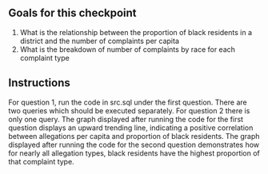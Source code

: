 ## Goals for this checkpoint

1. What is the relationship between the proportion of black residents in a district and the number of complaints per capita
2. What is the breakdown of number of complaints by race for each complaint type

## Instructions

For question 1, run the code in src.sql under the first question.  There are two queries which should be executed separately.    For question 2 there is only one query.  The graph displayed after running the code for the first question displays an upward trending line, indicating a positive correlation between allegations per capita and proportion of black residents.  The graph displayed after running the code for the second question demonstrates how for nearly all allegation types, black residents have the highest proportion of that complaint type.
